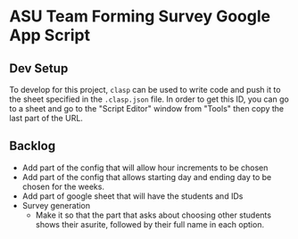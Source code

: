 # ASU Team Forming Survey Google App Script

## Dev Setup

To develop for this project, `clasp` can be used to write code and push it to the sheet specified in the `.clasp.json` file. In order to get this ID, you can go to a sheet and go to the "Script Editor" window from "Tools" then copy the last part of the URL.

## Backlog

- Add part of the config that will allow hour increments to be chosen
- Add part of the config that allows starting day and ending day to be chosen for the weeks.
- Add part of google sheet that will have the students and IDs
- Survey generation
   - Make it so that the part that asks about choosing other students shows their asurite, followed by their full name in each option.